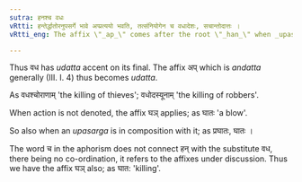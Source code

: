 ```yaml
---
sutra: हनश्च वधः
vRtti: हन्तेर्द्धातोरनुपसर्गे भावे अप्प्रत्ययो भवति, तत्संनियोगेन च वधादेशः, सचान्तोदात्तः ।
vRtti_eng: The affix \"_ap_\" comes after the root \"_han_\" when _upasarga_-less, in the sense of mere action, and \"_vadha_\" is the substitute of \"_han_\" before this affix.

---
```

Thus वध has _udatta_ accent on its final. The affix अप् which is _andatta_ generally (III. I. 4) thus becomes _udatta_.

As वधश्चोराणाम् 'the killing of thieves'; वधोदस्यूनाम् 'the killing of robbers'.

When action is not denoted, the affix घञ् applies; as घातः 'a blow'.

So also when an _upasarga_ is in composition with it; as प्रघातः, घातः ।

The word च in the aphorism does not connect हन् with the substitute वध, there being no co-ordination, it refers to the affixes under discussion. Thus we have the affix घञ् also; as घात: 'killing'.
